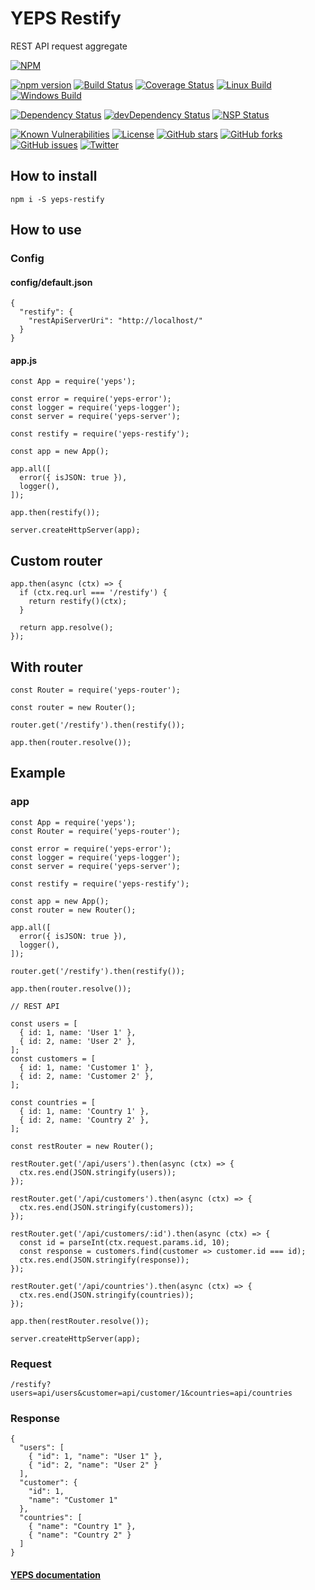 # YEPS Restify

REST API request aggregate

[![NPM](https://nodei.co/npm/yeps-restify.png)](https://npmjs.org/package/yeps-restify)

[![npm version](https://badge.fury.io/js/yeps-restify.svg)](https://badge.fury.io/js/yeps-restify)
[![Build Status](https://travis-ci.org/evheniy/yeps-restify.svg?branch=master)](https://travis-ci.org/evheniy/yeps-restify)
[![Coverage Status](https://coveralls.io/repos/github/evheniy/yeps-restify/badge.svg?branch=master)](https://coveralls.io/github/evheniy/yeps-restify?branch=master)
[![Linux Build](https://img.shields.io/travis/evheniy/yeps-restify/master.svg?label=linux)](https://travis-ci.org/evheniy/)
[![Windows Build](https://img.shields.io/appveyor/ci/evheniy/yeps-restify/master.svg?label=windows)](https://ci.appveyor.com/project/evheniy/yeps-restify)

[![Dependency Status](https://david-dm.org/evheniy/yeps-restify.svg)](https://david-dm.org/evheniy/yeps-restify)
[![devDependency Status](https://david-dm.org/evheniy/yeps-restify/dev-status.svg)](https://david-dm.org/evheniy/yeps-restify#info=devDependencies)
[![NSP Status](https://img.shields.io/badge/NSP%20status-no%20vulnerabilities-green.svg)](https://travis-ci.org/evheniy/yeps-restify)

[![Known Vulnerabilities](https://snyk.io/test/github/evheniy/yeps-restify/badge.svg)](https://snyk.io/test/github/evheniy/yeps-restify)
[![License](https://img.shields.io/badge/license-MIT-blue.svg)](https://raw.githubusercontent.com/evheniy/yeps-restify/master/LICENSE)
[![GitHub stars](https://img.shields.io/github/stars/evheniy/yeps-restify.svg)](https://github.com/evheniy/yeps-restify/stargazers)
[![GitHub forks](https://img.shields.io/github/forks/evheniy/yeps-restify.svg)](https://github.com/evheniy/yeps-restify/network)
[![GitHub issues](https://img.shields.io/github/issues/evheniy/yeps-restify.svg)](https://github.com/evheniy/yeps-restify/issues)
[![Twitter](https://img.shields.io/twitter/url/https/github.com/evheniy/yeps-restify.svg?style=social)](https://twitter.com/intent/tweet?text=Wow:&url=%5Bobject%20Object%5D)

  
## How to install

    npm i -S yeps-restify

## How to use

### Config

#### config/default.json

    {
      "restify": {
        "restApiServerUri": "http://localhost/"
      }
    }
    
#### app.js

    const App = require('yeps');
    
    const error = require('yeps-error');
    const logger = require('yeps-logger');
    const server = require('yeps-server');
    
    const restify = require('yeps-restify');
    
    const app = new App();
    
    app.all([
      error({ isJSON: true }),
      logger(),
    ]);
    
    app.then(restify());
    
    server.createHttpServer(app);
    
## Custom router
    
    app.then(async (ctx) => {
      if (ctx.req.url === '/restify') {
        return restify()(ctx);
      }
      
      return app.resolve();
    });
    
## With router

    const Router = require('yeps-router');
    
    const router = new Router();
    
    router.get('/restify').then(restify());
    
    app.then(router.resolve());

## Example

### app

    const App = require('yeps');
    const Router = require('yeps-router');
    
    const error = require('yeps-error');
    const logger = require('yeps-logger');
    const server = require('yeps-server');
    
    const restify = require('yeps-restify');
    
    const app = new App();
    const router = new Router();
    
    app.all([
      error({ isJSON: true }),
      logger(),
    ]);
    
    router.get('/restify').then(restify());
        
    app.then(router.resolve());
    
    // REST API

    const users = [
      { id: 1, name: 'User 1' },
      { id: 2, name: 'User 2' },
    ];
    const customers = [
      { id: 1, name: 'Customer 1' },
      { id: 2, name: 'Customer 2' },
    ];
  
    const countries = [
      { id: 1, name: 'Country 1' },
      { id: 2, name: 'Country 2' },
    ];
  
    const restRouter = new Router();
  
    restRouter.get('/api/users').then(async (ctx) => {
      ctx.res.end(JSON.stringify(users));
    });
  
    restRouter.get('/api/customers').then(async (ctx) => {
      ctx.res.end(JSON.stringify(customers));
    });
  
    restRouter.get('/api/customers/:id').then(async (ctx) => {
      const id = parseInt(ctx.request.params.id, 10);
      const response = customers.find(customer => customer.id === id);
      ctx.res.end(JSON.stringify(response));
    });
  
    restRouter.get('/api/countries').then(async (ctx) => {
      ctx.res.end(JSON.stringify(countries));
    });
    
    app.then(restRouter.resolve());
    
    server.createHttpServer(app);

### Request

    /restify?users=api/users&customer=api/customer/1&countries=api/countries
    
### Response

    {
      "users": [
        { "id": 1, "name": "User 1" },
        { "id": 2, "name": "User 2" }
      ],
      "customer": {
        "id": 1,
        "name": "Customer 1"
      },
      "countries": [
        { "name": "Country 1" },
        { "name": "Country 2" }
      ]
    }

#### [YEPS documentation](http://yeps.info/)
